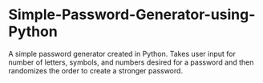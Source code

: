 # Simple-Password-Generator-using-Python
A simple password generator created in Python. Takes user input for number of letters, symbols, and numbers desired for a password and then randomizes the order to create a stronger password.
